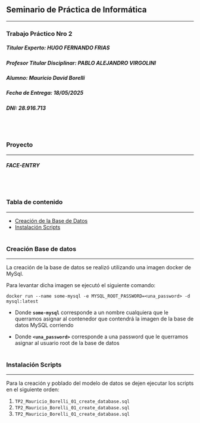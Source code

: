 ## Seminario de Práctica de Informática
***
### Trabajo Práctico Nro 2

##### Titular Experto: HUGO FERNANDO FRIAS
##### Profesor Titular Disciplinar: PABLO ALEJANDRO VIRGOLINI
##### Alumno: Mauricio David Borelli
##### Fecha de Entrega: 18/05/2025
##### DNI: 28.916.713
<br></br>
### Proyecto 
***
##### FACE-ENTRY
<br></br>
### Tabla de contenido
***
* [Creación de la Base de Datos](#creación-base-de-datos)
* [Instalación Scripts](#instalación-scripts)
<br></br>
### Creación Base de datos
---
La creación de la base de datos se realizó utilizando una imagen docker de MySql. 

Para levantar dicha imagen se ejecutó el siguiente comando:
```
docker run --name some-mysql -e MYSQL_ROOT_PASSWORD=<una_password> -d mysql:latest
```

- Donde **`some-mysql`** corresponde a un nombre cualquiera que le querramos asignar al contenedor que contendrá la imagen de la base de datos MySQL corriendo

- Donde **`<una_password>`** corresponde a una password que le querramos asignar al usuario root de la base de datos
<br></br>

### Instalación Scripts
***
Para la creación y poblado del modelo de datos se dejen ejecutar los scripts en el siguiente orden:

1. `TP2_Mauricio_Borelli_01_create_database.sql`
2. `TP2_Mauricio_Borelli_01_create_database.sql`
3. `TP2_Mauricio_Borelli_01_create_database.sql`